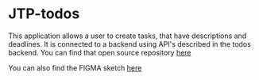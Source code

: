 # JTP-todos

This application allows a user to create tasks, that have descriptions and deadlines. It is connected to a backend using API's described in the todos backend. You can find that open source repository [here](https://github.com/joshytheprogrammer/todos-backend)

You can also find the FIGMA sketch [here](https://www.figma.com/file/yGgvcMGSB57oPmv04f2aNO/JTP-todos?node-id=0%3A1)
